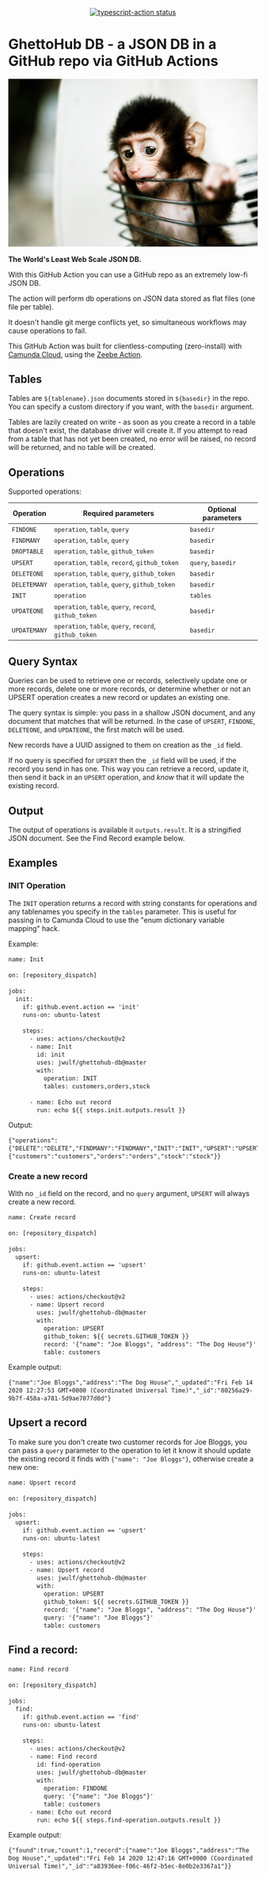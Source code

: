 <p align="center">
  <a href="https://github.com/jwulf/ghettohub-db/actions"><img alt="typescript-action status" src="https://github.com/jwulf/ghettohub-db/workflows/build-test/badge.svg"></a>
</p>

# GhettoHub DB - a JSON DB in a GitHub repo via GitHub Actions

![](img/monkey.jpg)

**The World's Least Web Scale JSON DB.**

With this GitHub Action you can use a GitHub repo as an extremely low-fi JSON DB.

The action will perform db operations on JSON data stored as flat files (one file per table).

It doesn't handle git merge conflicts yet, so simultaneous workflows may cause operations to fail.

This GitHub Action was built for clientless-computing (zero-install) with [Camunda Cloud](https://camunda.io), using the [Zeebe Action](https://github.com/marketplace/actions/zeebe-action).

## Tables

Tables are `${tablename}.json` documents stored in `${basedir}` in the repo. You can specify a custom directory if you want, with the `basedir` argument.

Tables are lazily created on write - as soon as you create a record in a table that doesn't exist, the database driver will create it. If you attempt to read from a table that has not yet been created, no error will be raised, no record will be returned, and no table will be created.

## Operations

Supported operations:

| Operation | Required parameters | Optional parameters |
| --- | ---| --- |
| `FINDONE` | `operation`, `table`, `query` | `basedir` |
| `FINDMANY` | `operation`, `table`, `query` | `basedir` |
| `DROPTABLE` | `operation`, `table`, `github_token` | `basedir` |
| `UPSERT`  | `operation`, `table`, `record`, `github_token` | `query`, `basedir` |
| `DELETEONE` | `operation`, `table`, `query`, `github_token` | `basedir` |
| `DELETEMANY` | `operation`, `table`, `query`, `github_token` | `basedir` |
| `INIT`  | `operation`  | `tables` |
| `UPDATEONE`   |`operation`, `table`, `query`, `record`, `github_token` | `basedir` |
| `UPDATEMANY`  |`operation`, `table`, `query`, `record`, `github_token` | `basedir` |

## Query Syntax

Queries can be used to retrieve one or records, selectively update one or more records, delete one or more records, or determine whether or not an UPSERT operation creates a new record or updates an existing one.

The query syntax is simple: you pass in a shallow JSON document, and any document that matches that will be returned. In the case of `UPSERT`, `FINDONE`, `DELETEONE`, and `UPDATEONE`, the first match will be used.

New records have a UUID assigned to them on creation as the `_id` field. 

If no query is specified for `UPSERT` then the `_id` field will be used, if the record you send in has one. This way you can retrieve a record, update it, then send it back in an `UPSERT` operation, and _know_ that it will update the existing record.

## Output

The output of operations is available it `outputs.result`. It is a stringified JSON document. See the Find Record example below.

## Examples

### INIT Operation 

The `INIT` operation returns a record with string constants for operations and any tablenames you specify in the `tables` parameter. This is useful for passing in to Camunda Cloud to use the "enum dictionary variable mapping" hack.

Example: 

```
name: Init

on: [repository_dispatch]

jobs:
  init:
    if: github.event.action == 'init'
    runs-on: ubuntu-latest

    steps:
      - uses: actions/checkout@v2
      - name: Init
        id: init
        uses: jwulf/ghettohub-db@master
        with:
          operation: INIT
          tables: customers,orders,stock
          
      - name: Echo out record
        run: echo ${{ steps.init.outputs.result }}
```

Output:

```
{"operations":{"DELETE":"DELETE","FINDMANY":"FINDMANY","INIT":"INIT","UPSERT":"UPSERT","FINDONE":"FINDONE","DELETEONE":"DELETEONE","DELETEMANY":"DELETEMANY","UPDATEONE":"UPDATEONE","UPDATEMANY":"UPDATEMANY","DROPTABLE":"DROPTABLE"},"tables":{"customers":"customers","orders":"orders","stock":"stock"}}
```

### Create a new record

With no `_id` field on the record, and no `query` argument, `UPSERT` will always create a new record.

```
name: Create record

on: [repository_dispatch]

jobs:
  upsert:
    if: github.event.action == 'upsert'
    runs-on: ubuntu-latest

    steps:
      - uses: actions/checkout@v2
      - name: Upsert record
        uses: jwulf/ghettohub-db@master
        with:
          operation: UPSERT
          github_token: ${{ secrets.GITHUB_TOKEN }}
          record: '{"name": "Joe Bloggs", "address": "The Dog House"}'
          table: customers
```

Example output: 

```
{"name":"Joe Bloggs","address":"The Dog House","_updated":"Fri Feb 14 2020 12:27:53 GMT+0000 (Coordinated Universal Time)","_id":"80256a29-9b7f-458a-a781-5d9ae7077d0d"}
```

## Upsert a record

To make sure you don't create two customer records for Joe Bloggs, you can pass a `query` parameter to the operation to let it know it should update the existing record it finds with `{"name": "Joe Bloggs"}`, otherwise create a new one:

```
name: Upsert record

on: [repository_dispatch]

jobs:
  upsert:
    if: github.event.action == 'upsert'
    runs-on: ubuntu-latest

    steps:
      - uses: actions/checkout@v2
      - name: Upsert record
        uses: jwulf/ghettohub-db@master
        with:
          operation: UPSERT
          github_token: ${{ secrets.GITHUB_TOKEN }}
          record: '{"name": "Joe Bloggs", "address": "The Dog House"}'
          query: '{"name": "Joe Bloggs"}'
          table: customers
```

## Find a record:

```
name: Find record

on: [repository_dispatch]

jobs:
  find:
    if: github.event.action == 'find'
    runs-on: ubuntu-latest

    steps:
      - uses: actions/checkout@v2
      - name: Find record
        id: find-operation
        uses: jwulf/ghettohub-db@master
        with:
          operation: FINDONE
          query: '{"name": "Joe Bloggs"}'
          table: customers
      - name: Echo out record
        run: echo ${{ steps.find-operation.outputs.result }}
```

Example output:

```
{"found":true,"count":1,"record":{"name":"Joe Bloggs","address":"The Dog House","_updated":"Fri Feb 14 2020 12:47:16 GMT+0000 (Coordinated Universal Time)","_id":"a83936ee-f06c-46f2-b5ec-8e0b2e3367a1"}}
```

